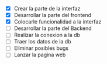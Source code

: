 - [x] Crear la parte de la interfaz
- [x] Desarrollar la parte del frontend
- [x] Colocarle funcionalidad a la interfaz
- [ ] Desarrollar la parte del Backend
- [ ] Realizar la conexion a la db
- [ ] Traer los datos de la db
- [ ] Eliminar posibles bugs
- [ ] Lanzar la pagina web
